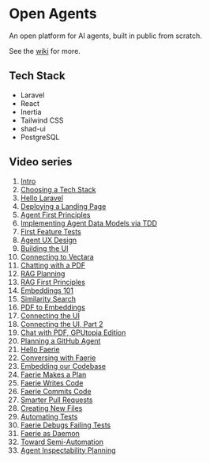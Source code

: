 # Open Agents

An open platform for AI agents, built in public from scratch.

See the [wiki](https://github.com/ArcadeLabsInc/openagents/wiki) for more.

## Tech Stack
- Laravel
- React
- Inertia
- Tailwind CSS
- shad-ui
- PostgreSQL

## Video series

1. [Intro](https://twitter.com/GPUtopia/status/1721942435125715086)
2. [Choosing a Tech Stack](https://twitter.com/GPUtopia/status/1721966796515754266)
3. [Hello Laravel](https://twitter.com/GPUtopia/status/1721979219763155232)
4. [Deploying a Landing Page](https://twitter.com/GPUtopia/status/1722068606714835283)
5. [Agent First Principles](https://twitter.com/GPUtopia/status/1722274309727752427)
6. [Implementing Agent Data Models via TDD](https://twitter.com/GPUtopia/status/1722287956419871177)
7. [First Feature Tests](https://twitter.com/GPUtopia/status/1722313899771347362)
8. [Agent UX Design](https://twitter.com/GPUtopia/status/1722742595409830389)
9. [Building the UI](https://twitter.com/GPUtopia/status/1723164712957862115)
10. [Connecting to Vectara](https://twitter.com/GPUtopia/status/1723203092647137636)
11. [Chatting with a PDF](https://twitter.com/GPUtopia/status/1723525820357005661)
12. [RAG Planning](https://twitter.com/GPUtopia/status/1723888973213286760)
13. [RAG First Principles](https://twitter.com/GPUtopia/status/1724432749275095365)
14. [Embeddings 101](https://twitter.com/GPUtopia/status/1724509783086989333)
15. [Similarity Search](https://twitter.com/GPUtopia/status/1724568957598708192)
16. [PDF to Embeddings](https://twitter.com/GPUtopia/status/1724801372602950026)
17. [Connecting the UI](https://twitter.com/GPUtopia/status/1725197866409267544)
18. [Connecting the UI, Part 2](https://twitter.com/GPUtopia/status/1725246583623590158)
19. [Chat with PDF, GPUtopia Edition](https://twitter.com/GPUtopia/status/1725349984952827929)
20. [Planning a GitHub Agent](https://twitter.com/GPUtopia/status/1725597044981617119)
21. [Hello Faerie](https://twitter.com/GPUtopia/status/1725910351563165748)
22. [Conversing with Faerie](https://twitter.com/GPUtopia/status/1725928497367908432)
23. [Embedding our Codebase](https://twitter.com/GPUtopia/status/1725948809593638971)
24. [Faerie Makes a Plan](https://twitter.com/GPUtopia/status/1725969687102534110)
25. [Faerie Writes Code](https://twitter.com/GPUtopia/status/1725977712043372666)
26. [Faerie Commits Code](https://twitter.com/GPUtopia/status/1727018763915247784)
27. [Smarter Pull Requests](https://twitter.com/GPUtopia/status/1727424427825193041)
28. [Creating New Files](https://twitter.com/GPUtopia/status/1727433378063135085)
29. [Automating Tests](https://twitter.com/GPUtopia/status/1728590361805672788)
30. [Faerie Debugs Failing Tests](https://twitter.com/GPUtopia/status/1728614813675274300)
31. [Faerie as Daemon](https://twitter.com/GPUtopia/status/1730253928896291251)
32. [Toward Semi-Automation](https://twitter.com/GPUtopia/status/1731086330694651924)
33. [Agent Inspectability Planning](https://twitter.com/GPUtopia/status/1731156734335398303)
